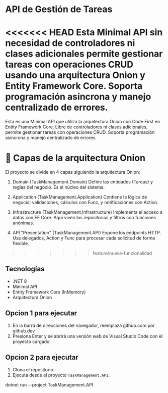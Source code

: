 # API de Gestión de Tareas

<<<<<<< HEAD
Esta Minimal API sin necesidad de controladores ni clases adicionales permite gestionar tareas con operaciones CRUD usando una arquitectura Onion y Entity Framework Core. Soporta programación asíncrona y manejo centralizado de errores.
=======
Esta es una Minimal API que utiliza la arquitectura Onion con Code First en Entity Framework Core. Libre de controladores ni clases adicionales, permite gestionar tareas con operaciones CRUD. Soporta programación asíncrona y manejo centralizado de errores. 


# 🧅 Capas de la arquitectura Onion
El proyecto se divide en 4 capas siguiendo la arquitectura Onion:

1. Domain (TaskManagement.Domain) Define las entidades (Tareas) y reglas del negocio. Es el núcleo del sistema.

2. Application (TaskManagement.Application) Contiene la lógica de negocio: validaciones, cálculos con Func, y notificaciones con Action.

3. Infrastructure (TaskManagement.Infrastructure) Implementa el acceso a datos con EF Core. Aquí viven los repositorios y filtros con funciones anónimas.

4. API "Presentation" (TaskManagement.API) Expone los endpoints HTTP. Usa delegados, Action y Func para procesar cada solicitud de forma flexible.
>>>>>>> feature/nueva-funcionalidad

## Tecnologías
- .NET 8
- Minimal API
- Entity Framework Core (InMemory)
- Arquitectura Onion

## Opcion 1 para ejecutar
1. En la barra de direcciones del navegador, reemplaza github.com por github.dev
2. Presiona Enter y se abrirá una versión web de Visual Studio Code con el proyecto cargado.

## Opcion 2 para ejecutar
1. Clona el repositorio.
2. Ejecuta desde el proyecto `TaskManagement.API`.

dotnet run --project TaskManagement.API

